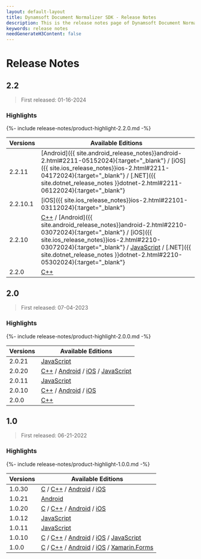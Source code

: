 ```yaml
---
layout: default-layout
title: Dynamsoft Document Normalizer SDK - Release Notes
description: This is the release notes page of Dynamsoft Document Normalizer.
keywords: release notes
needGenerateH3Content: false
---
```


# Release Notes

## 2.2

> First released: 01-16-2024

### Highlights

{%- include release-notes/product-highlight-2.2.0.md -%}


| Versions | Available Editions |
| -------- | ------------------ |
| 2.2.11    | [Android]({{ site.android_release_notes}}android-2.html#2211-05152024){:target="_blank"} / [iOS]({{ site.ios_release_notes}}ios-2.html#2211-04172024){:target="_blank"} / [.NET]({{ site.dotnet_release_notes }}dotnet-2.html#2211-06122024){:target="_blank"} |
| 2.2.10.1    | [iOS]({{ site.ios_release_notes}}ios-2.html#22101-03112024){:target="_blank"} |
| 2.2.10    | <a target="_blank" href="{{ site.cpp_release_notes}}cpp-2.html#2210-03012024" class="otherLinkColour refreshLink">C++</a> / [Android]({{ site.android_release_notes}}android-2.html#2210-03072024){:target="_blank"} / [iOS]({{ site.ios_release_notes}}ios-2.html#2210-03072024){:target="_blank"} / <a target="_blank" href="{{ site.js_release_notes}}javascript-2.html#2210-04092024" class="otherLinkColour refreshLink">JavaScript</a> / [.NET]({{ site.dotnet_release_notes }}dotnet-2.html#2210-05302024){:target="_blank"}|
| 2.2.0    | <a target="_blank" href="{{ site.cpp_release_notes}}cpp-2.html#220-01162024" class="otherLinkColour refreshLink">C++</a> |

## 2.0

> First released: 07-04-2023

### Highlights

{%- include release-notes/product-highlight-2.0.0.md -%}

| Versions | Available Editions |
| -------- | ------------------ |
| 2.0.21   | <a target="_blank" href="{{ site.js_release_notes}}javascript-2.html#2021-01192024" class="otherLinkColour refreshLink">JavaScript</a> |
| 2.0.20   | <a target="_blank" href="{{ site.cpp_release_notes}}cpp-2.html#2020-10262023" class="otherLinkColour refreshLink">C++</a> / <a target="_blank" href="{{ site.android_release_notes}}android-2.html#2020-12122023" class="otherLinkColour refreshLink">Android</a> / <a target="_blank" href="{{ site.ios_release_notes}}ios-2.html#2020-12122023" class="otherLinkColour refreshLink">iOS</a> / <a target="_blank" href="{{ site.js_release_notes}}javascript-2.html#2020-01112024" class="otherLinkColour refreshLink">JavaScript</a> |
| 2.0.11   | <a target="_blank" href="{{ site.js_release_notes}}javascript-2.html#2011-08242023" class="otherLinkColour refreshLink">JavaScript</a> |
| 2.0.10   | <a target="_blank" href="{{ site.cpp_release_notes}}cpp-2.html#2010-08082023" class="otherLinkColour refreshLink">C++</a> / <a target="_blank" href="{{ site.android_release_notes}}android-2.html#2010-08102023" class="otherLinkColour refreshLink">Android</a> / <a target="_blank" href="{{ site.ios_release_notes}}ios-2.html#2010-08102023" class="otherLinkColour refreshLink">iOS</a>|
| 2.0.0    | <a target="_blank" href="{{ site.cpp_release_notes}}cpp-2.html#200-07042023" class="otherLinkColour refreshLink">C++</a> |

## 1.0

> First released: 06-21-2022

### Highlights

{%- include release-notes/product-highlight-1.0.0.md -%}

| Versions | Available Editions |
| -------- | ------------------ |
| 1.0.30   | <a target="_blank" href="{{ site.c_release_notes}}c-1.html#1030-06072023" class="otherLinkColour refreshLink">C</a> / <a target="_blank" href="{{ site.cpp_release_notes}}cpp-1.html#1030-06072023" class="otherLinkColour refreshLink">C++</a> / <a target="_blank" href="{{ site.android_release_notes }}android-1.html#1030-06072023" class="otherLinkColour refreshLink">Android</a> / <a target="_blank" href="{{ site.ios_release_notes }}ios-1.html#1030-06072023" class="otherLinkColour refreshLink">iOS</a> |
| 1.0.21   | <a target="_blank" href="{{ site.android_release_notes }}android-1.html#1021-02152023" class="otherLinkColour refreshLink">Android</a> |
| 1.0.20   | <a target="_blank" href="{{ site.c_release_notes}}c-1.html#1020-02022023" class="otherLinkColour refreshLink">C</a> / <a target="_blank" href="{{ site.cpp_release_notes}}cpp-1.html#1020-02022023" class="otherLinkColour refreshLink">C++</a> / <a target="_blank" href="{{ site.android_release_notes }}android-1.html#1020-02022023" class="otherLinkColour refreshLink">Android</a> / <a target="_blank" href="{{ site.ios_release_notes }}ios-1.html#1020-02022023" class="otherLinkColour refreshLink">iOS</a> |
| 1.0.12   | <a target="_blank" href="{{ site.js_release_notes }}javascript-1.html#1012-01052023" class="otherLinkColour refreshLink">JavaScript</a> |
| 1.0.11   | <a target="_blank" href="{{ site.js_release_notes }}javascript-1.html#1011-11302022" class="otherLinkColour refreshLink">JavaScript</a> |
| 1.0.10   | <a target="_blank" href="{{ site.c_release_notes}}c-1.html#1010-09292022" class="otherLinkColour refreshLink">C</a> / <a target="_blank" href="{{ site.cpp_release_notes}}cpp-1.html#1010-09292022" class="otherLinkColour refreshLink">C++</a> / <a target="_blank" href="{{ site.android_release_notes }}android-1.html#1010-09292022" class="otherLinkColour refreshLink">Android</a> / <a target="_blank" href="{{ site.ios_release_notes }}ios-1.html#1010-09292022" class="otherLinkColour refreshLink">iOS</a> / <a target="_blank" href="{{ site.js_release_notes }}javascript-1.html#1010-11042022" class="otherLinkColour refreshLink">JavaScript</a> |
| 1.0.0    | <a target="_blank" href="{{ site.c_release_notes}}c-1.html#100-06212022" class="otherLinkColour refreshLink">C</a> / <a target="_blank" href="{{ site.cpp_release_notes}}cpp-1.html#100-06212022" class="otherLinkColour refreshLink">C++</a> / <a target="_blank" href="{{ site.android_release_notes }}android-1.html#100-06212022" class="otherLinkColour refreshLink">Android</a> / <a target="_blank" href="{{ site.ios_release_notes }}ios-1.html#100-06212022" class="otherLinkColour refreshLink">iOS</a> / <a target="_blank" href="{{ site.xamarin_release_notes }}xamarin-1.html#100-10282022" class="otherLinkColour refreshLink">Xamarin.Forms</a> |

